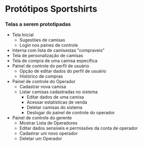 # Protótipos Sportshirts

### Telas a serem prototipadas

- Tela Inicial
  - Sugestões de camisas
  - Login nos paines de controle
- Interna com lista de camisestas "compraveis"
- Tela de personalização de camisas
- Tela de compra de uma camisa específica
- Painel de controle do perfil de usuário
  - Opção de editar dados do perfil de usuário
  - Histórico de compras
- Painel de controle do Operador
  - Cadastrar nova camisa
  - Listar camisas cadastradas no sistema
    - Editar dados de uma camisa
    - Acessar estatísticas de venda
    - Deletar camisas do sistema
    - Deslogar do painel de controle do operador
- Painel de controle do gerente
  - Mostrar Lista de Operadores
  - Editar dados sensíveis e permissões da conta de operador
  - Cadastrar um novo operador
  - Deletar um Operador
